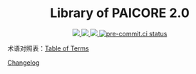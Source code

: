 <div align="center">

# Library of PAICORE 2.0

</div>

<p align="center">
    <a href="https://github.com/PAICookers/PAIlib/blob/master/pyproject.toml">
        <img src="https://img.shields.io/pypi/pyversions/paicorelib">
    </a>
    <a href="https://github.com/PAICookers/PAIlib/releases/tag/v1.0.0">
        <img src="https://img.shields.io/github/v/release/PAICookers/PAIlib?include_prereleases&color=orange">
    </a>
    <a href="https://www.codefactor.io/repository/github/PAICookers/PAIlib">
      <img src="https://img.shields.io/codefactor/grade/github/PAICookers/PAIlib/master?color=red">
    </a>
    <a href="https://results.pre-commit.ci/latest/github/PAICookers/PAIlib/master">
	   <img src="https://results.pre-commit.ci/badge/github/PAICookers/PAIlib/master.svg" alt="pre-commit.ci status">
    </a>

</p>

术语对照表：[Table of Terms](docs/Table-of-Terms.md)

[Changelog](./CHANGELOG.md)

